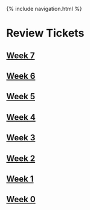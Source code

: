 {% include navigation.html %}
# Review Tickets
## [Week 7](https://github.com/kamryns/curly-spork/issues/9)
## [Week 6](https://github.com/kamryns/curly-spork/issues/7)
## [Week 5](https://github.com/kamryns/curly-spork/issues/6)
## [Week 4](https://github.com/kamryns/curlycupboard3.0/issues/26)
## [Week 3](https://github.com/kamryns/curly-spork/issues/5)
## [Week 2](https://github.com/kamryns/curly-spork/issues/4)
## [Week 1](https://github.com/kamryns/curly-spork/issues/3)
## [Week 0](https://github.com/kamryns/curly-spork/issues/2)



